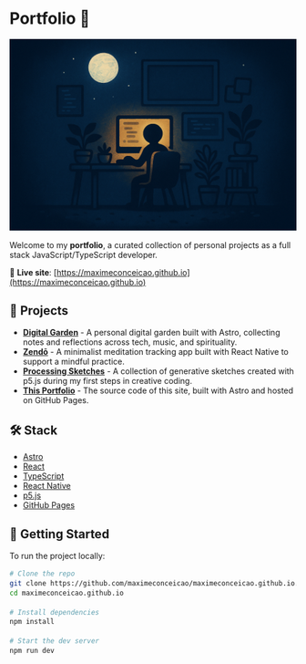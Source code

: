 # Portfolio 💼

![Portfolio Banner](./public/images/portfolio.png)

Welcome to my **portfolio**, a curated collection of personal projects as a full stack JavaScript/TypeScript developer.

🔗 **Live site**: [https://maximeconceicao.github.io](https://maximeconceicao.github.io)

## 🧩 Projects

- **[Digital Garden](https://maximeconceicao.github.io/temple-of-reflection/)** - A personal digital garden built with Astro, collecting notes and reflections across tech, music, and spirituality.
- **[Zendō](https://github.com/maximeconceicao/zendo)** - A minimalist meditation tracking app built with React Native to support a mindful practice.
- **[Processing Sketches](https://openprocessing.org/user/416730?o=1&view=sketches)** - A collection of generative sketches created with p5.js during my first steps in creative coding.
- **[This Portfolio](https://maximeconceicao.github.io)** - The source code of this site, built with Astro and hosted on GitHub Pages.

## 🛠️ Stack

- [Astro](https://astro.build/)
- [React](https://react.dev/)
- [TypeScript](https://www.typescriptlang.org/)
- [React Native](https://reactnative.dev/)
- [p5.js](https://p5js.org/)
- [GitHub Pages](https://pages.github.com/)

## 🚀 Getting Started

To run the project locally:

```bash
# Clone the repo
git clone https://github.com/maximeconceicao/maximeconceicao.github.io.git
cd maximeconceicao.github.io

# Install dependencies
npm install

# Start the dev server
npm run dev
```
